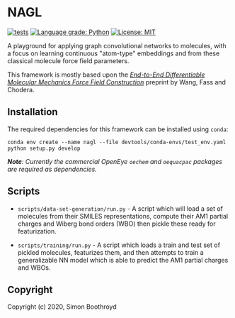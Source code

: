 # NAGL

[![tests](https://github.com/SimonBoothroyd/nagl/workflows/CI/badge.svg?branch=main)](https://github.com/SimonBoothroyd/nagl/actions?query=workflow%3ACI)
[![Language grade: Python](https://img.shields.io/lgtm/grade/python/g/SimonBoothroyd/nagl.svg?logo=lgtm&logoWidth=18)](https://lgtm.com/projects/g/SimonBoothroyd/nagl/context:python)
[![License: MIT](https://img.shields.io/badge/License-MIT-yellow.svg)](https://opensource.org/licenses/MIT)

A playground for applying graph convolutional networks to molecules, with a focus on learning continuous "atom-type"
embeddings and from these classical molecule force field parameters.

This framework is mostly based upon the [*End-to-End Differentiable Molecular Mechanics Force Field Construction*](https://arxiv.org/abs/2010.01196) 
preprint by Wang, Fass and Chodera.

## Installation

The required dependencies for this framework can be installed using `conda`:

```
conda env create --name nagl --file devtools/conda-envs/test_env.yaml
python setup.py develop
```

***Note**: Currently the commercial OpenEye `oechem` and `oequacpac` packages are required as dependencies.*

## Scripts

* `scripts/data-set-generation/run.py` - A script which will load a set of molecules from their SMILES representations,
  compute their AM1 partial charges and Wiberg bond orders (WBO) then pickle these ready for featurization.
  
* `scripts/training/run.py` - A script which loads a train and test set of pickled molecules, featurizes them, and
   then attempts to train a generalizable NN model which is able to predict the AM1 partial charges and WBOs.
 

## Copyright

Copyright (c) 2020, Simon Boothroyd
